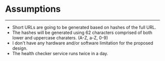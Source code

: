 # Assumptions
---
- Short URLs are going to be generated based on hashes of the full URL.
- The hashes will be generated using 62 characters comprised of both lower and uppercase charaters. (A-Z, a-Z, 0-9)
- I don't have any hardware and/or software limitation for the proposed design.
- The health checker service runs twice in a day.